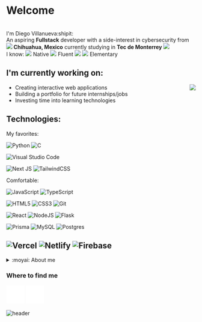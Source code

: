 <h1>Welcome</h1>
<p><br>I'm Diego Villanueva:shipit:</br>An aspiring <b>Fullstack</b> developer with a side-interest in cybersecurity from <img src="https://cdn-icons-png.flaticon.com/512/5372/5372848.png" width="15"/><b> Chihuahua, Mexico</b> currently studying in <b>Tec de Monterrey </b><img src="https://upload.wikimedia.org/wikipedia/commons/4/47/Logo_del_ITESM.svg" width="15"/>
<br>I know: 
  <img src="https://cdn-icons-png.flaticon.com/512/299/299820.png" width="15"/><span> </span>Native <span>  </span>
  <img src="https://cdn-icons-png.flaticon.com/512/299/299688.png" width="15"/><span> </span>Fluent<span>  </span>
  <img src="https://cdn-icons-png.flaticon.com/512/5988/5988791.png" width="15"/><span> </span>
  <img src="https://cdn-icons-png.flaticon.com/512/299/299885.png" width="15"/><span> </span>Elementary</br></p>
  
<h2>I'm currently working on:</h2>
<img align="right" src="https://media.giphy.com/media/6dUhLqzoQYqXK/giphy.gif" />
<ul>
<li>Creating interactive web applications</li>
<li>Building a portfolio for future internships/jobs</li>
<li>Investing time into learning technologies</li>
</ul>
  
<h2>Technologies:</h2>

My favorites:

![Python](https://img.shields.io/badge/python-3670A0?style=for-the-badge&logo=python&logoColor=ffdd54)
![C](https://img.shields.io/badge/c-%2300599C.svg?style=for-the-badge&logo=c&logoColor=white)

![Visual Studio Code](https://img.shields.io/badge/Visual%20Studio%20Code-0078d7.svg?style=for-the-badge&logo=visual-studio-code&logoColor=white)

![Next JS](https://img.shields.io/badge/Next-black?style=for-the-badge&logo=next.js&logoColor=white)
![TailwindCSS](https://img.shields.io/badge/tailwindcss-%2338B2AC.svg?style=for-the-badge&logo=tailwind-css&logoColor=white)

Comfortable:

![JavaScript](https://img.shields.io/badge/javascript-%23323330.svg?style=for-the-badge&logo=javascript&logoColor=%23F7DF1E)
![TypeScript](https://img.shields.io/badge/typescript-%23323330.svg?style=for-the-badge&logo=typescript&logoColor=%23007ACC)

![HTML5](https://img.shields.io/badge/html5-%23E34F26.svg?style=for-the-badge&logo=html5&logoColor=white)
![CSS3](https://img.shields.io/badge/css3-%231572B6.svg?style=for-the-badge&logo=css3&logoColor=white)
![Git](https://img.shields.io/badge/git-%23F05033.svg?style=for-the-badge&logo=git&logoColor=white)

![React](https://img.shields.io/badge/react-%2320232a.svg?style=for-the-badge&logo=react&logoColor=%2361DAFB)
![NodeJS](https://img.shields.io/badge/node.js-6DA55F?style=for-the-badge&logo=node.js&logoColor=white)
![Flask](https://img.shields.io/badge/flask-%23000.svg?style=for-the-badge&logo=flask&logoColor=white)

![Prisma](https://img.shields.io/badge/Prisma-3982CE?style=for-the-badge&logo=Prisma&logoColor=white)
![MySQL](https://img.shields.io/badge/mysql-%2300f.svg?style=for-the-badge&logo=mysql&logoColor=white)
![Postgres](https://img.shields.io/badge/postgres-%23316192.svg?style=for-the-badge&logo=postgresql&logoColor=white)

![Vercel](https://img.shields.io/badge/vercel-%23000000.svg?style=for-the-badge&logo=vercel&logoColor=white)
![Netlify](https://img.shields.io/badge/netlify-%23000000.svg?style=for-the-badge&logo=netlify&logoColor=#00C7B7)
![Firebase](https://img.shields.io/badge/firebase-%23039BE5.svg?style=for-the-badge&logo=firebase)
------------

<details>
<summary>:moyai: About me</summary>
  <ul style="list-style-type: none;">
    <li>:cocktail:I'm heavily invested into mixology as a hobby</li>
  </ul>
</details>

<h3>Where to find me</h3>
<p>
  <a href="https://www.linkedin.com/in/diego-villanueva-820993242" target="_blank"><img alt="Github" src="./img/linkedin.svg" /></a> 
  <a href="https://djay-dvt.netlify.app/" target="_blank"><img alt="LinkedIn" src="./img/globe.svg" /></a> 
</p>

![header](https://capsule-render.vercel.app/api?&type=waving&&&color=100:CCFF00,0:00D1FF&section=footer&height=150)
<!---
Jay-DVT/Jay-DVT is a ✨ special ✨ repository because its `README.md` (this file) appears on your GitHub profile.
You can click the Preview link to take a look at your changes.
--->
